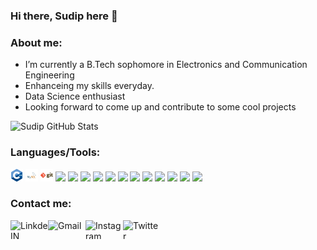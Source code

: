 ### Hi there, Sudip here 👋

### About me:
- I’m currently a B.Tech sophomore in Electronics and Communication Engineering
- Enhanceing my skills everyday.
- Data Science enthusiast
- Looking forward to come up and contribute to some cool projects

![Sudip GitHub Stats](https://github-readme-stats.vercel.app/api?username=sudipg4112001&show_icons=true)
 
 ### Languages/Tools:
<code><img height="20" src="https://raw.githubusercontent.com/github/explore/80688e429a7d4ef2fca1e82350fe8e3517d3494d/topics/cpp/cpp.png"></code>
<code><img height="20" src="https://raw.githubusercontent.com/github/explore/80688e429a7d4ef2fca1e82350fe8e3517d3494d/topics/mysql/mysql.png"></code>
<code><img height="20" src="https://raw.githubusercontent.com/github/explore/80688e429a7d4ef2fca1e82350fe8e3517d3494d/topics/git/git.png"></code>
<code><img height="20" src="https://img.shields.io/badge/Python-3776AB?style=for-the-badge&logo=python&logoColor=white"></code>
<code><img height="20" src="https://img.shields.io/badge/HTML-239120?style=for-the-badge&logo=html5&logoColor=white"></code>
<code><img height="20" src="https://img.shields.io/badge/C-00599C?style=for-the-badge&logo=c&logoColor=white"></code>
<code><img height="20" src="https://img.shields.io/badge/Java-ED8B00?style=for-the-badge&logo=java&logoColor=white"></code>
<code><img height="20" src="https://img.shields.io/badge/MySQL-00000F?style=for-the-badge&logo=mysql&logoColor=white"></code>
<code><img height="20" src="https://img.shields.io/badge/Microsoft_Office-D83B01?style=for-the-badge&logo=microsoft-office&logoColor=white"></code>
<code><img height="20" src="https://img.shields.io/badge/Visual_Studio_Code-0078D4?style=for-the-badge&logo=visual%20studio%20code&logoColor=white"></code>
<code><img height="20" src="https://img.shields.io/badge/Windows-0078D6?style=for-the-badge&logo=windows&logoColor=white"></code>
<code><img height="20" src="https://img.shields.io/badge/Tensorflow-ff9000?style=for-the-badge&logo=tensorflow&logoColor=white"></code>
<code><img height="20" src="https://img.shields.io/badge/Keras-ff0000?style=for-the-badge&logo=keras&logoColor=white"></code>
<code><img height="20" src="https://img.shields.io/badge/OpenCV-80ff00?style=for-the-badge&logo=OpenCV&logoColor=white"></code>
<code><img height="20" src="https://img.shields.io/badge/XML-ff8800?style=for-the-badge&logo=XML&logoColor=white"></code>

### Contact me:
<a target="_blank" href="https://www.linkedin.com/in/sudip4_ghosh/">
  <img align="left" alt="LinkdeIN" height="30px" width="60px" src="https://img.shields.io/badge/LinkedIn-0077B5?style=for-the-badge&logo=linkedin&logoColor=white" />
</a>
<a target="_blank" href="mailto:sudipg4112001@gmail.com">
  <img align="left" alt="Gmail" height="30px" width="60px" src="https://img.shields.io/badge/Gmail-D14836?style=for-the-badge&logo=gmail&logoColor=white" />
</a>
<a target="_blank" href="https://www.instagram.com/sudipg411/">
  <img align="left" alt="Instagram" height ="30px" width="60px" src="https://img.shields.io/badge/Instagram-E4405F?style=for-the-badge&logo=instagram&logoColor=white" />
</a>
<a target="_blank" href="https://https://twitter.com/SUDIPG411">
  <img align="left" alt="Twitter" height="30px" width="60px" src="https://img.shields.io/badge/Twitter-1DA1F2?style=for-the-badge&logo=twitter&logoColor=white" />
</a>



<!--
**sudipg4112001/sudipg4112001** is a ✨ _special_ ✨ repository because its `README.md` (this file) appears on your GitHub profile.

Here are some ideas to get you started:

- 🔭 I’m currently working on ...
- 🌱 I’m currently learning ...
- 👯 I’m looking to collaborate on ...
- 🤔 I’m looking for help with ...
- 💬 Ask me about ...
- 📫 How to reach me: ...
- 😄 Pronouns: ...
- ⚡ Fun fact: ...
-->
